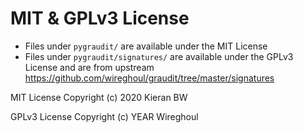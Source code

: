 # MIT & GPLv3 License

- Files under `pygraudit/` are available under the MIT License
- Files under `pygraudit/signatures/` are available under the GPLv3 License and are
  from upstream https://github.com/wireghoul/graudit/tree/master/signatures


MIT License
Copyright (c) 2020 Kieran BW

GPLv3 License
Copyright (c) YEAR Wireghoul
